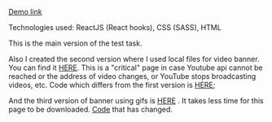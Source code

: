 
[Demo link](https://nanccyy.github.io/mileage/)

Technologies used:
ReactJS (React hooks),
CSS (SASS),
HTML

This is the main version of the test task.

Also I created the second version where I used local files for video banner.
You can find it 
[HERE](https://nanccyy.github.io/mileage__local/).
This is a "critical" page in case Youtube api cannot be reached or the address of video changes, or YouTube stops broadcasting videos, etc. 
Code which differs from the first version is [HERE](https://github.com/nanccyy/mileage__local/blob/local/src/components/Banner/Banner.jsx);

And the third version of banner using gifs is [HERE](https://nanccyy.github.io/mileage_giphy/) . It takes less time for this page to be downloaded. [Code](https://github.com/nanccyy/mileage_giphy/blob/giphy/src/components/Banner/Banner.jsx) that has changed.


